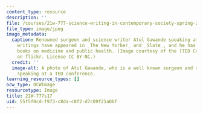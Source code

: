 ```yaml
---
content_type: resource
description: ''
file: /courses/21w-777-science-writing-in-contemporary-society-spring-2017/55f5f0cdf973c8dac8f2d7c09f21a0bf_21W-777s17.jpg
file_type: image/jpeg
image_metadata:
  caption: Renowned surgeon and science writer Atul Gawande speaking at TED2017. Gawande's
    writings have appeared in _The New Yorker_ and _Slate_, and he has written numerous
    books on medicine and public health. (Image courtesy of the [TED Conference](https://flic.kr/p/TCY1fo)
    on flickr. License CC BY-NC.)
  credit: ''
  image-alt: A photo of Atul Gawande, who is a well known surgeon and science writer,
    speaking at a TED conference.
learning_resource_types: []
ocw_type: OCWImage
resourcetype: Image
title: 21W-777s17
uid: 55f5f0cd-f973-c8da-c8f2-d7c09f21a0bf
---
```

